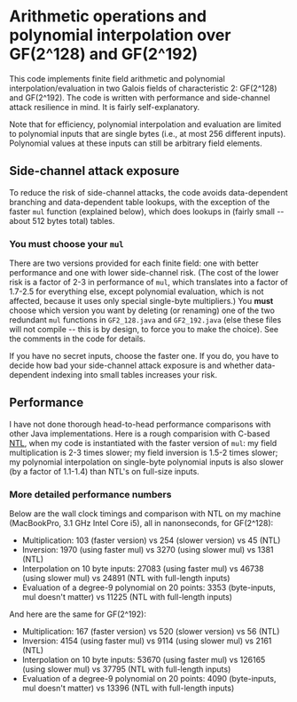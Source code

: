 # Arithmetic operations and polynomial interpolation over GF(2^128) and GF(2^192)

This code implements finite field arithmetic and polynomial interpolation/evaluation in two Galois fields of characteristic 2: GF(2^128) and GF(2^192).
The code is written with performance and side-channel attack resilience in mind.
It is fairly self-explanatory.

Note that for efficiency, polynomial interpolation and evaluation are limited to polynomial inputs that are single bytes
(i.e., at most 256 different inputs). Polynomial values at these inputs can still be arbitrary field
elements.


## Side-channel attack exposure
To reduce the risk of side-channel attacks, the code avoids data-dependent branching and data-dependent table lookups,
with the exception of the faster `mul` function (explained below), which does lookups in (fairly small -- about 512 bytes total) tables.

### You must choose your `mul`
There are two versions provided for each finite field:
one with better performance and one with lower
side-channel risk. (The cost of the lower risk is
a factor of 2-3 in performance of `mul`, which translates into a factor of 1.7-2.5 for everything
 else, except polynomial evaluation, which is not affected, because it uses only special single-byte
 multipliers.) You **must** choose which
version you want by deleting (or renaming) one of the two
redundant `mul` functions in `GF2_128.java` and `GF2_192.java` (else
these files will not compile -- this is by design, to force you to make the choice). See the comments in the code for details.

If you have no secret inputs, choose the faster one. If you do, you have to decide
how bad your side-channel attack exposure is and whether data-dependent indexing into small
tables increases your risk.


## Performance
I have not done thorough head-to-head performance comparisons with other
Java implementations. Here is a rough comparision with C-based [NTL](https://shoup.net/ntl/),
when my code is instantiated with the faster version of `mul`:
my field multiplication is 2-3 times slower;
my field inversion is 1.5-2 times slower; my polynomial interpolation on single-byte polynomial inputs
is also slower (by a factor of 1.1-1.4) than NTL's on full-size inputs.

### More detailed performance numbers

Below are the wall clock timings and comparison with NTL on my machine (MacBookPro, 3.1 GHz Intel Core i5), all in nanonseconds, for GF(2^128):

- Multiplication: 103 (faster version) vs 254 (slower version) vs 45 (NTL)
- Inversion: 1970 (using faster mul) vs 3270 (using slower mul) vs 1381 (NTL)
- Interpolation on 10 byte inputs: 27083 (using faster mul) vs 46738 (using slower mul) vs 24891 (NTL with full-length inputs)
- Evaluation of a degree-9 polynomial on 20 points: 3353 (byte-inputs, mul doesn't matter) vs 11225 (NTL with full-length inputs)

And here are the same for GF(2^192):

- Multiplication: 167 (faster version) vs 520 (slower version) vs 56 (NTL)
- Inversion: 4154 (using faster mul) vs 9114 (using slower mul) vs 2161 (NTL)
- Interpolation on 10 byte inputs: 53670 (using faster mul) vs 126165 (using slower mul) vs 37795 (NTL with full-length inputs)
- Evaluation of a degree-9 polynomial on 20 points: 4090 (byte-inputs, mul doesn't matter) vs 13396 (NTL with full-length inputs)

